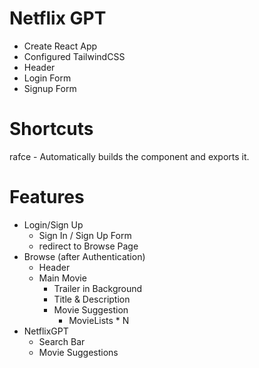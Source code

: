 # Netflix GPT

- Create React App
- Configured TailwindCSS
- Header
- Login Form
- Signup Form


# Shortcuts

rafce - Automatically builds the component and exports it. 


# Features
- Login/Sign Up
    - Sign In / Sign Up Form
    - redirect to Browse Page
- Browse (after Authentication)
    - Header
    - Main Movie
       - Trailer in Background
       - Title & Description
       - Movie Suggestion
          - MovieLists * N
- NetflixGPT
    - Search Bar
    - Movie Suggestions         